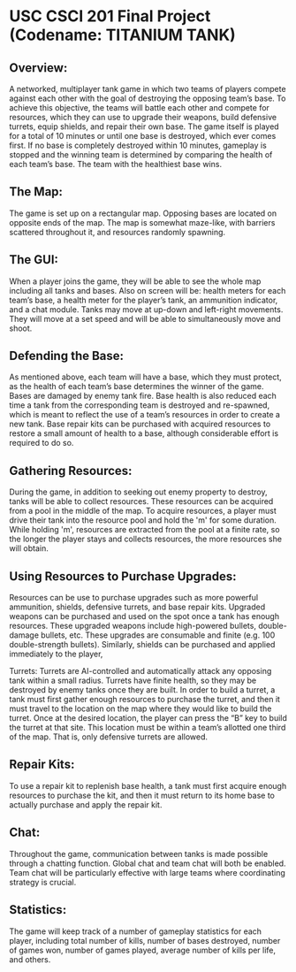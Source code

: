 # USC CSCI 201 Final Project (Codename: TITANIUM TANK)

## Overview:
A networked, multiplayer tank game in which two teams of players compete against each other with the goal of destroying the opposing team’s base. To achieve this objective, the teams will battle each other and compete for resources, which they can use to upgrade their weapons, build defensive turrets, equip shields, and repair their own base. The game itself is played for a total of 10 minutes or until one base is destroyed, which ever comes first. If no base is completely destroyed within 10 minutes, gameplay is stopped and the winning team is determined by comparing the health of each team’s base. The team with the healthiest base wins. 

## The Map:
The game is set up on a rectangular map. Opposing bases are located on opposite ends of the map. The map is somewhat maze-like, with barriers scattered throughout it, and resources randomly spawning.

## The GUI:
When a player joins the game, they will be able to see the whole map including all tanks and bases. Also on screen will be: health meters for each team’s base, a health meter for the player’s tank, an ammunition indicator, and a chat module. Tanks may move at up-down and left-right movements. They will move at a set speed and will be able to simultaneously move and shoot.

## Defending the Base:
As mentioned above, each team will have a base, which they must protect, as the health of each team’s base determines the winner of the game. Bases are damaged by enemy tank fire. Base health is also reduced each time a tank from the corresponding team is destroyed and re-spawned, which is meant to reflect the use of a team’s resources in order to create a new tank. Base repair kits can be purchased with acquired resources to restore a small amount of health to a base, although considerable effort is required to do so. 

## Gathering Resources:
During the game, in addition to seeking out enemy property to destroy, tanks will be able to collect resources. These resources can be acquired from a pool in the middle of the map. To acquire resources, a player must drive their tank into the resource pool and hold the 'm' for some duration. While holding 'm', resources are extracted from the pool at a finite rate, so the longer the player stays and collects resources, the more resources she will obtain. 

## Using Resources to Purchase Upgrades:
Resources can be use to purchase upgrades such as more powerful ammunition, shields, defensive turrets, and base repair kits.  Upgraded weapons can be purchased and used on the spot once a tank has enough resources. These upgraded weapons include high-powered bullets, double-damage bullets, etc. These upgrades are consumable and finite (e.g. 100 double-strength bullets). Similarly, shields can be purchased and applied immediately to the player,

Turrets:
Turrets are AI-controlled and automatically attack any opposing tank within a small radius. Turrets have finite health, so they may be destroyed by enemy tanks once they are built. In order to build a turret, a tank must first gather enough resources to purchase the turret, and then it must travel to the location on the map where they would like to build the turret. Once at the desired location, the player can press the “B” key to build the turret at that site. This location must be within a team’s allotted one third of the map. That is, only defensive turrets are allowed. 

## Repair Kits:
To use a repair kit to replenish base health, a tank must first acquire enough resources to purchase the kit, and then it must return to its home base to actually purchase and apply the repair kit. 

## Chat:
Throughout the game, communication between tanks is made possible through a chatting function. Global chat and team chat will both be enabled. Team chat will be particularly effective with large teams where coordinating strategy is crucial.

## Statistics:
The game will keep track of a number of gameplay statistics for each player, including total number of kills, number of bases destroyed, number of games won, number of games played, average number of kills per life, and others.